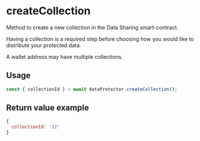 # createCollection

Method to create a new collection in the Data Sharing smart-contract.

Having a collection is a required step before choosing how you would like to distribute your
protected data.

A wallet address may have multiple collections.

## Usage

```javascript
const { collectionId } = await dataProtector.createCollection();
```

## Return value example

```javascript
{
  collectionId: '12'
}
```
